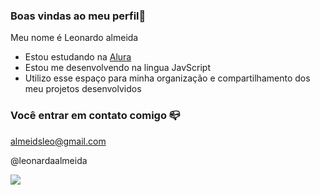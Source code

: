 ### Boas vindas ao meu perfil💜

Meu nome é Leonardo almeida

- Estou estudando na [Alura](https;//www.alura.com.br)
- Estou me desenvolvendo na lingua JavScript
- Utilizo esse espaço para minha organização e compartilhamento dos meu projetos desenvolvidos

### Você entrar em contato comigo 📪

almeidsleo@gmail.com

@leonardaalmeida

![](https://media.tenor.com/JHp-pctUPkcAAAAM/margotsprestige-monkey-backpack.gif)
